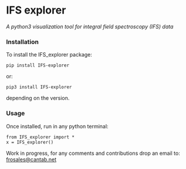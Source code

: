 # IFS explorer
_A python3 visualization tool for integral field spectroscopy (IFS) data_

### Installation
To install the IFS_explorer package:
```
pip install IFS-explorer
```
or:
```
pip3 install IFS-explorer
```
depending on the version.

### Usage
Once installed, run in any python terminal:
```
from IFS_explorer import *
x = IFS_explorer()
```

Work in progress, for any comments and contributions drop an email to: frosales@cantab.net

